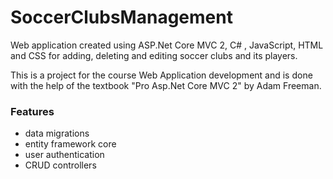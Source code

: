 # SoccerClubsManagement
Web application created using ASP.Net Core MVC 2, C# , JavaScript, HTML and CSS for adding, deleting and editing soccer clubs and its players.

This is a project for the course Web Application development and is done with the help of the textbook "Pro Asp.Net Core MVC 2" by Adam Freeman.

### Features 

  * data migrations 
  * entity framework core  
  * user authentication
  * CRUD controllers



